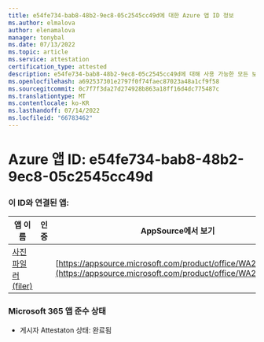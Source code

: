 ```yaml
---
title: e54fe734-bab8-48b2-9ec8-05c2545cc49d에 대한 Azure 앱 ID 정보
ms.author: elmalova
author: elenamalova
manager: tonybal
ms.date: 07/13/2022
ms.topic: article
ms.service: attestation
certification_type: attested
description: e54fe734-bab8-48b2-9ec8-05c2545cc49d에 대해 사용 가능한 모든 보안 및 규정 준수 정보입니다.
ms.openlocfilehash: a692537301e2797f0f74faec87023a48a1cf9f58
ms.sourcegitcommit: 0c7f7f3da27d274928b863a18ff16d4dc775487c
ms.translationtype: MT
ms.contentlocale: ko-KR
ms.lasthandoff: 07/14/2022
ms.locfileid: "66783462"
---
```

# <a name="azure-app-id-e54fe734-bab8-48b2-9ec8-05c2545cc49d"></a>Azure 앱 ID: e54fe734-bab8-48b2-9ec8-05c2545cc49d


### <a name="apps-associated-with-this-id"></a>이 ID와 연결된 앱:
| **앱 이름** | **인증** | **AppSource에서 보기** |
|--------------|---------------|-----------------------|
| [사진 파일러(filer)](../forward/WA200003881.md) |  | [https://appsource.microsoft.com/product/office/WA200003881](https://appsource.microsoft.com/product/office/WA200003881) |

### <a name="microsoft-365-app-compliance-status"></a>Microsoft 365 앱 준수 상태
- 게시자 Attestaton 상태: 완료됨
